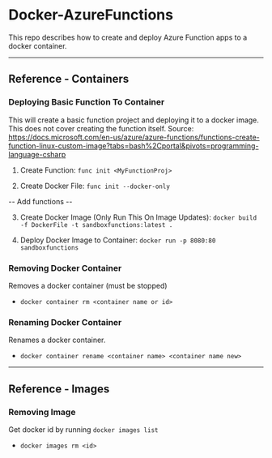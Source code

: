 # Docker-AzureFunctions
This repo describes how to create and deploy Azure Function apps to a docker container.

	
----------------
## Reference - Containers
### Deploying Basic Function To Container
This will create a basic function project and deploying it to a docker image. This does not cover creating the function itself.
Source: https://docs.microsoft.com/en-us/azure/azure-functions/functions-create-function-linux-custom-image?tabs=bash%2Cportal&pivots=programming-language-csharp

1. Create Function: ```func init <MyFunctionProj>```

2. Create Docker File: ```func init --docker-only```

-- Add functions --

3. Create Docker Image (Only Run This On Image Updates): ```docker build -f DockerFile -t sandboxfunctions:latest .```

4. Deploy Docker Image to Container: ```docker run -p 8080:80 sandboxfunctions```


### Removing Docker Container
Removes a docker container (must be stopped)
- ```docker container rm <container name or id>```
  

### Renaming Docker Container
Renames a docker container.
- ```docker container rename <container name> <container name new>```

	
----------------
## Reference - Images
### Removing Image
Get docker id by running ```docker images list```
- ```docker images rm <id>```
